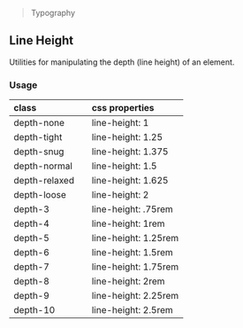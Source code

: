 > Typography

## Line Height

Utilities for manipulating the depth (line height) of an element.

### Usage

| class |   | css properties |
|:--|:--|:--|
| depth-none |  | line-height: 1 |
| depth-tight |  | line-height: 1.25 |
| depth-snug |  | line-height: 1.375 |
| depth-normal |  | line-height: 1.5 |
| depth-relaxed |  | line-height: 1.625 |
| depth-loose |  | line-height: 2 |
| depth-3 |  | line-height: .75rem |
| depth-4 |  | line-height: 1rem |
| depth-5 |  | line-height: 1.25rem |
| depth-6 |  | line-height: 1.5rem |
| depth-7 |  | line-height: 1.75rem |
| depth-8 |  | line-height: 2rem |
| depth-9 |  | line-height: 2.25rem |
| depth-10 |  | line-height: 2.5rem |
